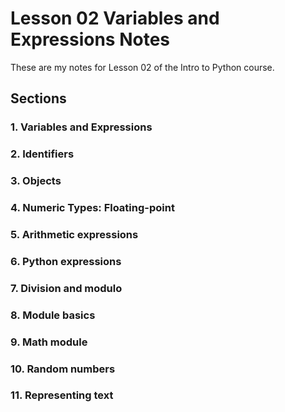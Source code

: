 # Lesson 02 Variables and Expressions Notes

These are my notes for Lesson 02 of the Intro to Python course.

## Sections

### 1. Variables and Expressions


### 2. Identifiers


### 3. Objects


### 4. Numeric Types: Floating-point


### 5. Arithmetic expressions


### 6. Python expressions


### 7.  Division and modulo


### 8. Module basics


### 9. Math module


### 10. Random numbers


### 11. Representing text
